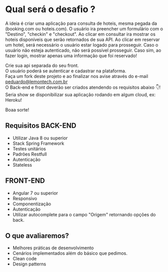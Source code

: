 # Qual será o desafio ?

  A ideia é criar uma aplicação para consulta de hoteis, mesma pegada da (booking.com ou hoteis.com).
  O usuário ira preencher um formulário com o "Destino", "checkin" e "checkout".
  Ao clicar em consultar ira mostrar os hoteis disponíveis que serão retornados de sua API.
  Ao clicar em reservar um hotel, será necessário o usuário estar logado para prosseguir.
  Caso o usuário não esteja autenticado, não será possível prosseguir.
  Caso sim, ao fazer login, mostrar apenas uma informação que foi reservado!
  
  Crie sua api separada do seu front.
  <br>
  O usuário poderá se autenticar e cadastrar na plataforma.
  <br>
  Faça um fork deste projeto e ao finalizar nos avise através do e-mail peduardo@lemontech.com.br
  <br>
  O Back-end e front deverão ser criados atendendo os requisitos abaixo 👇!
  <br>
  Seria show se disponibilizar sua aplicação rodando em algum cloud, ex: Heroku!
  
  Boaa sorte!
  
 
## Requisitos BACK-END
  - Utilizar Java 8 ou superior
  - Stack Spring Framework
  - Testes unitários
  - Padrões Restfull
  - Autenticação
  - Stateless

## FRONT-END
  - Angular 7 ou superior
  - Responsivo
  - Componentização
  - Autenticação
  - Utilizar autocomplete para o campo "Origem" retornando opções do back.
 
## O que avaliaremos?
  - Melhores práticas de desenvolvimento
  - Cenários implementados além do básico que pedimos.
  - Clean code
  - Design patterns
    
